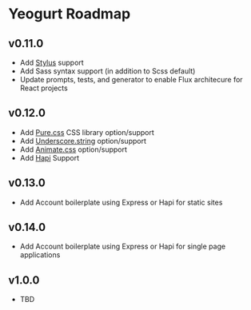 # Yeogurt Roadmap

## v0.11.0
* Add [Stylus](http://learnboost.github.io/stylus/) support
* Add Sass syntax support (in addition to Scss default)
* Update prompts, tests, and generator to enable Flux architecure for React projects

## v0.12.0
* Add [Pure.css](http://purecss.io/) CSS library option/support
* Add [Underscore.string](http://epeli.github.io/underscore.string/) option/support
* Add [Animate.css](http://daneden.github.io/animate.css/) option/support
* Add [Hapi](http://hapijs.com/) Support

## v0.13.0
* Add Account boilerplate using Express or Hapi for static sites

## v0.14.0
* Add Account boilerplate using Express or Hapi for single page applications

## v1.0.0
* TBD